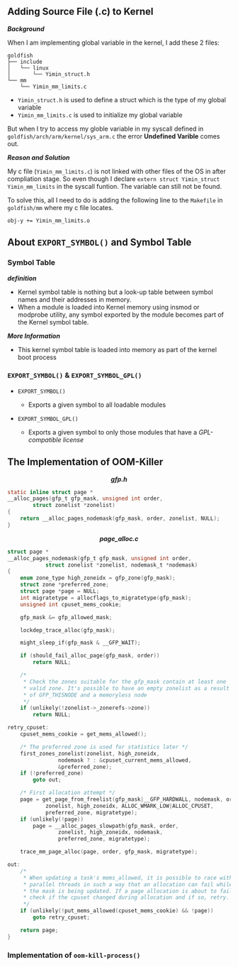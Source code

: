 
## Adding Source File (.c) to Kernel
***Background***

When I am implementing global variable in the kernel, I add these  2 files:
```
goldfish
├── include
│   └── linux
│       └── Yimin_struct.h
└── mm
    └── Yimin_mm_limits.c

```
- `Yimin_struct.h` is used to define a struct which is the type of my global variable
- `Yimin_mm_limits.c` is used to initialize my global variable

But when I try to access my globle variable in my syscall defined in `goldfish/arch/arm/kernel/sys_arm.c` 
the error **Undefined Varible** comes out.

***Reason and Solution***

My c file (`Yimin_mm_limits.c`) is not linked with other files of the OS in after compliation stage. So even though I declare `extern struct Yimin_struct Yimin_mm_limits` in the syscall funtion. The variable can still not be found.

To solve this, all I need to do is adding the following line to the `Makefile` in `goldfish/mm` where my c file locates.
```
obj-y += Yimin_mm_limits.o
```




## About `EXPORT_SYMBOL()` and Symbol Table

### Symbol Table
***definition***

 - Kernel symbol table is nothing but a look-up table between symbol names and their addresses in memory. 
 - When a module is loaded into Kernel memory using insmod or modprobe utility, any symbol exported by the module becomes part of the Kernel symbol table. 
  
***More Information***
- This kernel symbol table is loaded into memory as part of the kernel boot process
  

### `EXPORT_SYMBOL()` & `EXPORT_SYMBOL_GPL()`

- `EXPORT_SYMBOL()`
  - Exports a given symbol to all loadable modules

- `EXPORT_SYMBOL_GPL()`
  - Exports a given symbol to only those modules that have a *GPL-compatible license*





## The Implementation of OOM-Killer
***<center>gfp.h</center>***

```C
static inline struct page *
__alloc_pages(gfp_t gfp_mask, unsigned int order,
		struct zonelist *zonelist)
{
	return __alloc_pages_nodemask(gfp_mask, order, zonelist, NULL);
}
```
***<center>page_alloc.c</center>***

```C
struct page *
__alloc_pages_nodemask(gfp_t gfp_mask, unsigned int order,
			struct zonelist *zonelist, nodemask_t *nodemask)
{
	enum zone_type high_zoneidx = gfp_zone(gfp_mask);
	struct zone *preferred_zone;
	struct page *page = NULL;
	int migratetype = allocflags_to_migratetype(gfp_mask);
	unsigned int cpuset_mems_cookie;

	gfp_mask &= gfp_allowed_mask;

	lockdep_trace_alloc(gfp_mask);

	might_sleep_if(gfp_mask & __GFP_WAIT);

	if (should_fail_alloc_page(gfp_mask, order))
		return NULL;

	/*
	 * Check the zones suitable for the gfp_mask contain at least one
	 * valid zone. It's possible to have an empty zonelist as a result
	 * of GFP_THISNODE and a memoryless node
	 */
	if (unlikely(!zonelist->_zonerefs->zone))
		return NULL;

retry_cpuset:
	cpuset_mems_cookie = get_mems_allowed();

	/* The preferred zone is used for statistics later */
	first_zones_zonelist(zonelist, high_zoneidx,
				nodemask ? : &cpuset_current_mems_allowed,
				&preferred_zone);
	if (!preferred_zone)
		goto out;

	/* First allocation attempt */
	page = get_page_from_freelist(gfp_mask|__GFP_HARDWALL, nodemask, order,
			zonelist, high_zoneidx, ALLOC_WMARK_LOW|ALLOC_CPUSET,
			preferred_zone, migratetype);
	if (unlikely(!page))
		page = __alloc_pages_slowpath(gfp_mask, order,
				zonelist, high_zoneidx, nodemask,
				preferred_zone, migratetype);

	trace_mm_page_alloc(page, order, gfp_mask, migratetype);

out:
	/*
	 * When updating a task's mems_allowed, it is possible to race with
	 * parallel threads in such a way that an allocation can fail while
	 * the mask is being updated. If a page allocation is about to fail,
	 * check if the cpuset changed during allocation and if so, retry.
	 */
	if (unlikely(!put_mems_allowed(cpuset_mems_cookie) && !page))
		goto retry_cpuset;

	return page;
}
```


### Implementation of `oom-kill-process()`